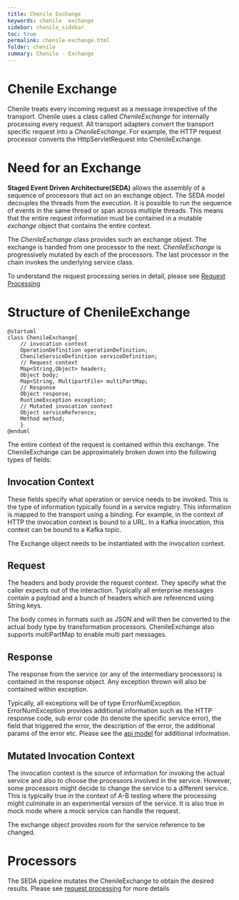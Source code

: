 ```yaml
---
title: Chenile Exchange
keywords: chenile  exchange
sidebar: chenile_sidebar
toc: true
permalink: chenile-exchange.html
folder: chenile
summary: Chenile - Exchange
---
```

# Chenile Exchange
Chenile treats every incoming request as a message irrespective of the transport. Chenile uses a class called _ChenileExchange_ for internally processing every request. All transport adapters convert the transport specific request into a _ChenileExchange_. For example, the HTTP request processor converts the HttpServletRequest into ChenileExchange. 

# Need for an Exchange
**Staged Event Driven Architecture(SEDA)** allows the assembly of a sequence of processors that act on an exchange object. The SEDA model decouples the threads from the execution. It is possible to run the sequence of events in the same thread or span across multiple threads. This means that the entire request information must be contained in a mutable _exchange_ object that contains the entire context. 

The _ChenileExchange_ class provides such an exchange objext. The exchange is handed from one processor to the next. _ChenileExchange_ is progressively mutated by each of the processors. The last processor in the chain invokes the underlying service class. 

To understand the request processing series in detail, please see [Request Processing](request-processing)

# Structure of ChenileExchange 

```plantuml
@startuml
class ChenileExchange{
	// invocation context
	OperationDefinition operationDefinition;
	ChenileServiceDefinition serviceDefinition;
	// Request context
	Map<String,Object> headers;
	Object body;
	Map<String, MultipartFile> multiPartMap;
	// Response  
	Object response;
	RuntimeException exception;
	// Mutated invocation context
	Object serviceReference;
	Method method;
	}
@enduml

```

The entire context of the request is contained within this exchange. The ChenileExchange can be approximately broken down into the following types of fields:

## Invocation Context
These fields specify what operation or service needs to be invoked. This is the type of information typically found in a service registry. This information is mapped to the transport using a binding. For example, in the context of HTTP the invocation context is bound to a URL. In a Kafka invocation, this context can be bound to a Kafka topic. 

The Exchange object needs to be instantiated with the invocation context. 

## Request 
The headers and body provide the request context. They specify what the caller expects out of the interaction. Typically all enterprise messages contain a payload and a bunch of headers which are referenced using String keys. 

The body comes in formats such as JSON and will then be converted to the actual body type by transformation processors. ChenileExchange also supports multiPartMap to enable multi part messages.

## Response
The response from the service (or any of the intermediary processors) is contained in the response object. Any exception thrown will also be contained within exception.

Typically, all exceptions will be of type ErrorNumException. ErrorNumException provides additional information such as the HTTP response code, sub error code (to denote the specific service error), the field that triggered the error, the description of the error, the additional params of the error etc. Please see the [api model](api-model) for additional information.

## Mutated Invocation Context
The invocation context is the source of information for invoking the actual service and also to choose the processors involved in the service. However, some processors might decide to change the service to a different service. This is typically true in the context of A-B testing where the processing might culminate in an experimental version of the service. It is also true in mock mode where a mock service can handle the request.

The exchange object provides room for the service reference to be changed.

# Processors
The SEDA pipeline mutates the ChenileExchange to obtain the desired results. Please see [request processing](request-processing) for more details


